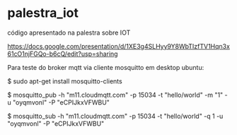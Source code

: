 # palestra_iot
código apresentado na palestra sobre IOT

https://docs.google.com/presentation/d/1XE3g4SLHyy9Y8WbTIzfTV1Hqn3x61cO1njFGQo-b6cQ/edit?usp=sharing

Para teste do broker mqtt via cliente mosquitto em desktop ubuntu:

$ sudo apt-get install mosquitto-clients

$ mosquitto_pub -h "m11.cloudmqtt.com" -p 15034 -t "hello/world" -m "1" -u "oyqmvonl" -P "eCPIJkxVFWBU"

$ mosquitto_sub -h "m11.cloudmqtt.com" -p 15034 -t "hello/world" -q 1 -u "oyqmvonl" -P "eCPIJkxVFWBU"
